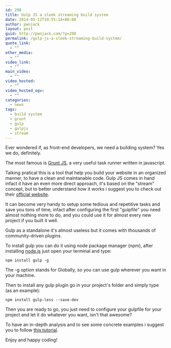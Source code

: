```yaml
---
id: 298
title: Gulp JS a sleek streaming build system
date: 2014-05-12T19:55:14+00:00
author: pwnjack
layout: post
guid: http://pwnjack.com/?p=298
permalink: /gulp-js-a-sleek-streaming-build-system/
quote_link:
  - ""
other_media:
  - ""
video_link:
  - ""
main_video:
  - ""
video_hosted:
  - ""
video_hosted_ogv:
  - ""
categories:
  - news
tags:
  - build system
  - grunt
  - gulp
  - gulpjs
  - stream
---
```

Ever wondered if, as front-end developers, we need a building system? Yes we do, definitely.

The most famous is <a href="http://gruntjs.com/" title="Grunt JS" target="_blank">Grunt JS</a>, a very useful task runner written in javascript.

Talking pratical this is a tool that help you build your website in an organized manner, to have a clean and maintanable code. Gulp JS comes in hand infact it have an even more direct approach, it's based on the "stream" concept, but to better understand how it works i suggest you to check out their <a href="http://gulpjs.com/" title="Gulp JS" target="_blank">official website</a>.

It can become very handy to setup some tedious and repetitive tasks and save you tons of time, infact after configuring the first "gulpfile" you need almost nothing more to do, and you could use it for almost every new project if you built it well.

Gulp as a standalone it's almost useless but it comes with thousands of community-driven plugins.

To install gulp you can do it using node package manager (npm), after installing <a href="http://nodejs.org/download/" title="Node JS" target="_blank">node.js</a> just open your terminal and type:

    npm install gulp -g

The -g option stands for Globally, so you can use gulp wherever you want in your machine.

Then to install any gulp plugin go in your project's folder and simply type (as an example):

    npm install gulp-less --save-dev

Then you are ready to go, you just need to configure your gulpfile for your project and let it do whatever you want, isn't that awesome?

To have an in-depth analysis and to see some concrete examples i suggest you to follow <a href="http://markgoodyear.com/2014/01/getting-started-with-gulp/" title="Starting with Gulp JS" target="_blank">this tutorial</a>.

Enjoy and happy coding!